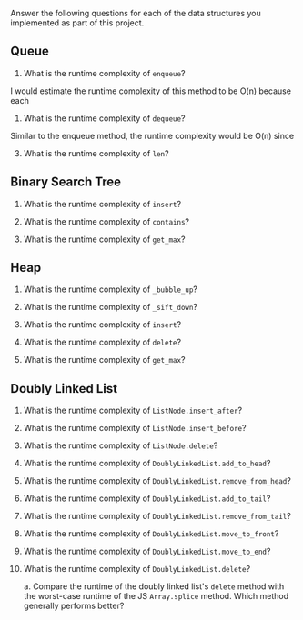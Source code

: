 Answer the following questions for each of the data structures you implemented as part of this project.

## Queue

1. What is the runtime complexity of `enqueue`?

I would estimate the runtime complexity of this method to be O(n) because each 

1. What is the runtime complexity of `dequeue`?

Similar to the enqueue method, the runtime complexity would be O(n) since 

3. What is the runtime complexity of `len`?

## Binary Search Tree

1. What is the runtime complexity of `insert`?

2. What is the runtime complexity of `contains`?

3. What is the runtime complexity of `get_max`?

## Heap

1. What is the runtime complexity of `_bubble_up`?

2. What is the runtime complexity of `_sift_down`?

3. What is the runtime complexity of `insert`?

4. What is the runtime complexity of `delete`?

5. What is the runtime complexity of `get_max`?

## Doubly Linked List

1. What is the runtime complexity of `ListNode.insert_after`?

2. What is the runtime complexity of `ListNode.insert_before`?

3. What is the runtime complexity of `ListNode.delete`?

4. What is the runtime complexity of `DoublyLinkedList.add_to_head`?

5. What is the runtime complexity of `DoublyLinkedList.remove_from_head`?

6. What is the runtime complexity of `DoublyLinkedList.add_to_tail`?

7. What is the runtime complexity of `DoublyLinkedList.remove_from_tail`?

8. What is the runtime complexity of `DoublyLinkedList.move_to_front`?

9. What is the runtime complexity of `DoublyLinkedList.move_to_end`?

10. What is the runtime complexity of `DoublyLinkedList.delete`?

    a. Compare the runtime of the doubly linked list's `delete` method with the worst-case runtime of the JS `Array.splice` method. Which method generally performs better?
